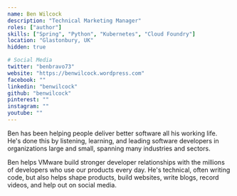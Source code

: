 ```yaml
---
name: Ben Wilcock
description: "Technical Marketing Manager"
roles: ["author"]
skills: ["Spring", "Python", "Kubernetes", "Cloud Foundry"]
location: "Glastonbury, UK"
hidden: true

# Social Media
twitter: "benbravo73"
website: "https://benwilcock.wordpress.com"
facebook: ""
linkedin: "benwilcock"
github: "benwilcock"
pinterest: ""
instagram: ""
youtube: ""
---
```


Ben has been helping people deliver better software all his working life. He's done this by listening, learning, and leading software developers in organizations large and small, spanning many industries and sectors.

Ben helps VMware build stronger developer relationships with the millions of developers who use our products every day. He's technical, often writing code, but also helps shape products, build websites, write blogs, record videos, and help out on social media.

<!--more-->
